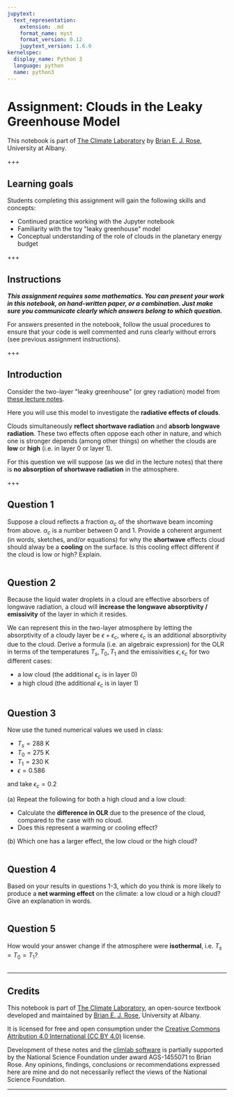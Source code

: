 ```yaml
---
jupytext:
  text_representation:
    extension: .md
    format_name: myst
    format_version: 0.12
    jupytext_version: 1.6.0
kernelspec:
  display_name: Python 3
  language: python
  name: python3
---
```


# Assignment: Clouds in the Leaky Greenhouse Model

This notebook is part of [The Climate Laboratory](https://brian-rose.github.io/ClimateLaboratoryBook) by [Brian E. J. Rose](http://www.atmos.albany.edu/facstaff/brose/index.html), University at Albany.

+++

## Learning goals

Students completing this assignment will gain the following skills and concepts:

- Continued practice working with the Jupyter notebook
- Familiarity with the toy "leaky greenhouse" model
- Conceptual understanding of the role of clouds in the planetary energy budget

+++

## Instructions

***This assignment requires some mathematics. You can present your work in this notebook, on hand-written paper, or a combination. Just make sure you communicate clearly which answers belong to which question.***

For answers presented in the notebook, follow the usual procedures to ensure that your code is well commented and runs clearly without errors (see previous assignment instructions).

+++

## Introduction

Consider the two-layer "leaky greenhouse" (or grey radiation) model from [these lecture notes](https://brian-rose.github.io/ClimateLaboratoryBook/courseware/elementary-greenhouse.html).

Here you will use this model to investigate the **radiative effects of clouds**.

Clouds simultaneously **reflect shortwave radiation** and **absorb longwave radiation**. These two effects often oppose each other in nature, and which one is stronger depends (among other things) on whether the clouds are **low** or **high** (i.e. in layer 0 or layer 1).

For this question we will suppose (as we did in the lecture notes) that there is **no absorption of shortwave radiation** in the atmosphere.

+++

## Question 1

Suppose a cloud reflects a fraction $\alpha_c$ of the shortwave beam incoming from above. $\alpha_c$ is a number between 0 and 1. Provide a coherent argument (in words, sketches, and/or equations) for why the **shortwave** effects cloud should alway be a **cooling** on the surface. Is this cooling effect different if the cloud is low or high? Explain.

```{code-cell} ipython3

```

## Question 2

Because the liquid water droplets in a cloud are effective absorbers of longwave radiation, a cloud will **increase the longwave absorptivity / emissivity** of the layer in which it resides. 

We can represent this in the two-layer atmosphere by letting the absorptivity of a cloudy layer be $\epsilon + \epsilon_c$, where $\epsilon_c$ is an additional absorptivity due to the cloud. Derive a formula (i.e. an algebraic expression) for the OLR in terms of the temperatures $T_s, T_0, T_1$ and the emissivities $\epsilon, \epsilon_c$ for two different cases:

- a low cloud (the additional $\epsilon_c$ is in layer 0)
- a high cloud (the additional $\epsilon_c$ is in layer 1)

```{code-cell} ipython3

```

## Question 3

Now use the tuned numerical values we used in class:

- $T_s = 288$ K
- $T_0 = 275$ K
- $T_1 = 230$ K
- $\epsilon = 0.586$

and take $\epsilon_c = 0.2$

(a) Repeat the following for both a high cloud and a low cloud:

- Calculate the **difference in OLR** due to the presence of the cloud, compared to the case with no cloud. 
- Does this represent a warming or cooling effect?

(b) Which one has a larger effect, the low cloud or the high cloud?

```{code-cell} ipython3

```

## Question 4

Based on your results in questions 1-3, which do you think is more likely to produce a **net warming effect** on the climate: a low cloud or a high cloud? Give an explanation in words.

```{code-cell} ipython3

```

## Question 5

How would your answer change if the atmosphere were **isothermal**, i.e. $T_s = T_0 = T_1$?

```{code-cell} ipython3

```

____________

## Credits

This notebook is part of [The Climate Laboratory](https://brian-rose.github.io/ClimateLaboratoryBook), an open-source textbook developed and maintained by [Brian E. J. Rose](http://www.atmos.albany.edu/facstaff/brose/index.html), University at Albany.

It is licensed for free and open consumption under the
[Creative Commons Attribution 4.0 International (CC BY 4.0)](https://creativecommons.org/licenses/by/4.0/) license.

Development of these notes and the [climlab software](https://github.com/brian-rose/climlab) is partially supported by the National Science Foundation under award AGS-1455071 to Brian Rose. Any opinions, findings, conclusions or recommendations expressed here are mine and do not necessarily reflect the views of the National Science Foundation.
____________

```{code-cell} ipython3

```
